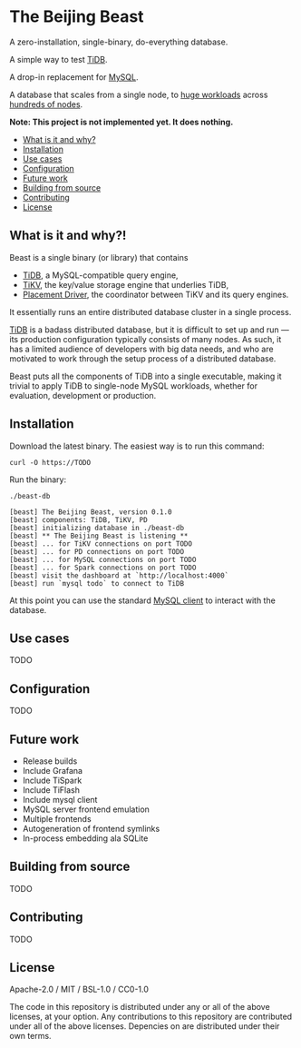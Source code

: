 # The Beijing Beast

A zero-installation, single-binary, do-everything database.

A simple way to test [TiDB][l].

A drop-in replacement for [MySQL][l].

A database that scales from a single node, to [huge workloads][l] across [hundreds of nodes][l].

**Note: This project is not implemented yet. It does nothing.**


- [What is it and why?][l]
- [Installation][l]
- [Use cases][l]
- [Configuration][l]
- [Future work][l]
- [Building from source][l]
- [Contributing][l]
- [License][l]


## What is it and why?!

Beast is a single binary (or library) that contains

- [TiDB][l], a MySQL-compatible query engine,
- [TiKV][l], the key/value storage engine that underlies TiDB,
- [Placement Driver][l], the coordinator between TiKV and its query engines.

It essentially runs an entire distributed database cluster in a single process.

[TiDB][l] is a badass distributed database, but it is difficult to set up and
run &mdash; its production configuration typically consists of many nodes. As
such, it has a limited audience of developers with big data needs, and who are
motivated to work through the setup process of a distributed database.

Beast puts all the components of TiDB into a single executable, making it
trivial to apply TiDB to single-node MySQL workloads, whether for evaluation,
development or production.


## Installation

Download the latest binary. The easiest way is to run this command:

```
curl -O https://TODO
```

Run the binary:

```
./beast-db

[beast] The Beijing Beast, version 0.1.0
[beast] components: TiDB, TiKV, PD
[beast] initializing database in ./beast-db
[beast] ** The Beijing Beast is listening **
[beast] ... for TiKV connections on port TODO
[beast] ... for PD connections on port TODO
[beast] ... for MySQL connections on port TODO
[beast] ... for Spark connections on port TODO
[beast] visit the dashboard at `http://localhost:4000`
[beast] run `mysql todo` to connect to TiDB
```

At this point you can use the standard [MySQL client][l] to interact with the database.


## Use cases

TODO


## Configuration

TODO


## Future work

- Release builds
- Include Grafana
- Include TiSpark
- Include TiFlash
- Include mysql client
- MySQL server frontend emulation
- Multiple frontends
- Autogeneration of frontend symlinks
- In-process embedding ala SQLite


## Building from source

TODO


## Contributing

TODO


## License

Apache-2.0 / MIT / BSL-1.0 / CC0-1.0

The code in this repository is distributed under any or all of the above
licenses, at your option. Any contributions to this repository are contributed
under all of the above licenses. Depencies on are distributed under their own
terms.


[l]: todo